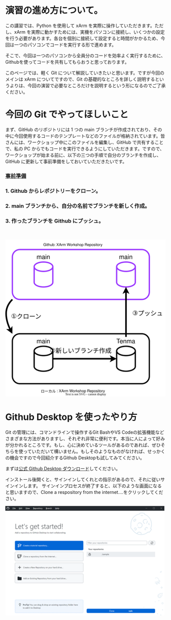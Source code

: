 # 演習の進め方について。

この講習では、Python を使用して xArm を実際に操作していただきます。ただし、xArm を実際に動かすためには、実機をパソコンに接続し、いくつかの設定を行う必要があります。各台を個別に接続して設定すると時間がかかるため、今回は一つのパソコンでコードを実行する形で進めます。

そこで、今回は一つのパソコンから全員分のコードを効率よく実行するために、Githubを使ってコードを共有してもらおうと思っております。

このページでは、軽く Git について解説していきたいと思います。ですが今回のメインは xArm についてですので、Git の基礎的なところを詳しく説明するというよりは、今回の演習で必要なところだけを説明するという形になるのでご了承ください。

# 今回の Git でやってほしいこと

まず、GitHub のリポジトリには 1 つの main ブランチが作成されており、その中に今回使用するコードのテンプレートなどのファイルが格納されています。皆さんには、ワークショップ中にこのファイルを編集し、GitHub で共有することで、私の PC からでもコードを実行できるようにしていただきます。ですので、ワークショップが始まる前に、以下の三つの手順で自分のブランチを作成し、GitHub に更新して事前準備をしておいていただきたいです。

### <u>事前準備</u>

### 1. Github からレポジトリーをクローン。

### 2. main ブランチから、自分の名前でブランチを新しく作成。

### 3. 作ったブランチを Github にプッシュ。

<br>

![Git Flow](./assets/git_flow.svg)
<br>

# Github Desktop を使ったやり方

Git の管理には、コマンドラインで操作するGit BashやVS Codeの拡張機能などさまざまな方法がありますし、それぞれ非常に便利です。本当に人によって好みが分かれるところです。もし、心に決めているツールがあるのであれば、ぜひそちらを使っていただいて構いません。もしそのようなものがなければ、せっかくの機会ですので今回紹介するGithub Desktopも試してみてください。

まずは[公式 Github Desktop ダウンロード](https://desktop.github.com/)してください。

インストール後開くと、サインインしてくれとの指示があるので、それに従いサインインします。
サインインプロセスが終了すると、以下のような画面になると思いますので、Clone a respository from the internet....をクリックしてください。

<img src="./assets/first_window.png" width="500">
